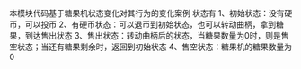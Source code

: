 本模块代码基于糖果机状态变化对其行为的变化案例
状态有
1、初始状态：没有硬币，可以投币
2、有硬币状态：可以退币到初始状态，也可以转动曲柄，拿到糖果，到达售出状态
3、售出状态：转动曲柄后的状态，当糖果数量为0时，则是售空状态；当还有糖果剩余时，返回到初始状态
4、售空状态：糖果机的糖果数量为0
